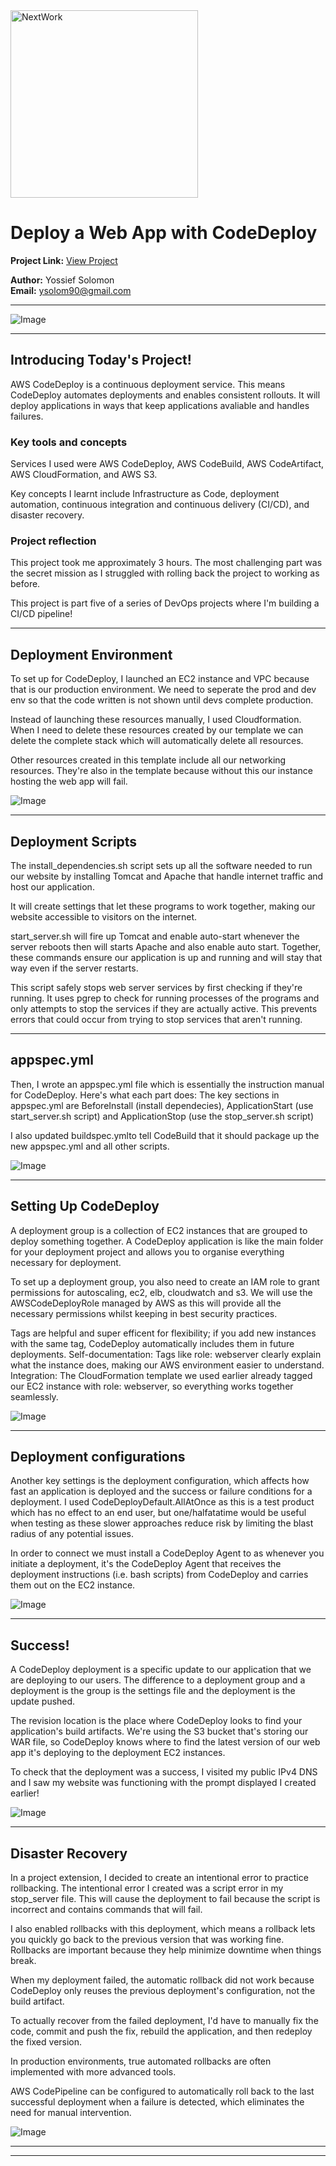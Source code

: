 <img src="https://cdn.prod.website-files.com/677c400686e724409a5a7409/6790ad949cf622dc8dcd9fe4_nextwork-logo-leather.svg" alt="NextWork" width="300" />

# Deploy a Web App with CodeDeploy

**Project Link:** [View Project](http://learn.nextwork.org/projects/aws-devops-codedeploy-updated)

**Author:** Yossief Solomon  
**Email:** ysolom90@gmail.com

---

![Image](http://learn.nextwork.org/sparkling_violet_festive_wombat/uploads/aws-devops-codedeploy-updated_val-27)

---

## Introducing Today's Project!

AWS CodeDeploy is a continuous deployment service. This means CodeDeploy automates deployments and enables consistent rollouts. It will deploy applications in ways that keep applications avaliable and handles failures. 

### Key tools and concepts

Services I used were AWS CodeDeploy, AWS CodeBuild, AWS CodeArtifact, AWS CloudFormation, and AWS S3.

Key concepts I learnt include Infrastructure as Code, deployment automation, continuous integration and continuous delivery (CI/CD), and disaster recovery.

### Project reflection

This project took me approximately 3 hours. The most challenging part was the secret mission as I struggled with rolling back the project to working as before. 

This project is part five of a series of DevOps projects where I'm building a CI/CD pipeline!

---

## Deployment Environment

To set up for CodeDeploy, I launched an EC2 instance and VPC because that is our production environment. We need to seperate the prod and dev env so that the code written is not shown until devs complete production. 

Instead of launching these resources manually, I used Cloudformation. When I need to delete these resources created by our template we can delete the complete stack which will automatically delete all resources.

Other resources created in this template include all our networking resources. They're also in the template because without this our instance hosting the web app will fail. 

![Image](http://learn.nextwork.org/sparkling_violet_festive_wombat/uploads/aws-devops-codedeploy-updated_val-5)

---

## Deployment Scripts

The install_dependencies.sh script sets up all the software needed to run our website by installing Tomcat and Apache that handle internet traffic and host our application.

It will create settings that let these programs to work together, making our website accessible to visitors on the internet.

start_server.sh will fire up Tomcat and enable auto-start whenever the server reboots then will starts Apache and also enable auto start. Together, these commands ensure our application is up and running and will stay that way even if the server restarts.

This script safely stops web server services by first checking if they're running. It uses pgrep to check for running processes of the programs and only attempts to stop the services if they are actually active. This prevents errors that could occur from trying to stop services that aren't running.

---

## appspec.yml

Then, I wrote an appspec.yml file which is essentially the instruction manual for CodeDeploy. Here's what each part does: The key sections in appspec.yml are BeforeInstall (install dependecies), ApplicationStart (use start_server.sh script) and ApplicationStop (use the stop_server.sh script)

I also updated buildspec.ymlto tell CodeBuild that it should package up the new appspec.yml and all other scripts. 

![Image](http://learn.nextwork.org/sparkling_violet_festive_wombat/uploads/aws-devops-codedeploy-updated_val-12)

---

## Setting Up CodeDeploy

A deployment group is a collection of EC2 instances that are grouped to deploy something together. A CodeDeploy application is like the main folder for your deployment project and allows you to organise everything necessary for deployment. 

To set up a deployment group, you also need to create an IAM role to grant permissions for autoscaling, ec2, elb, cloudwatch and s3. We will use the AWSCodeDeployRole managed by AWS as this will provide all the necessary permissions whilst keeping in best security practices. 

Tags are helpful and super efficent for flexibility; if you add new instances with the same tag, CodeDeploy automatically includes them in future deployments. Self-documentation: Tags like role: webserver clearly explain what the instance does, making our AWS environment easier to understand. Integration: The CloudFormation template we used earlier already tagged our EC2 instance with role: webserver, so everything works together seamlessly.

![Image](http://learn.nextwork.org/sparkling_violet_festive_wombat/uploads/aws-devops-codedeploy-updated_val-18)

---

## Deployment configurations

Another key settings is the deployment configuration, which affects how fast an application is deployed and the success or failure conditions for a deployment. I used CodeDeployDefault.AllAtOnce as this is a test product which has no effect to an end user, but one/halfatatime would be useful when testing as these slower approaches reduce risk by limiting the blast radius of any potential issues.

In order to connect we must install a CodeDeploy Agent to as whenever you initiate a deployment, it's the CodeDeploy Agent that receives the deployment instructions (i.e. bash scripts) from CodeDeploy and carries them out on the EC2 instance.

![Image](http://learn.nextwork.org/sparkling_violet_festive_wombat/uploads/aws-devops-codedeploy-updated_val-20)

---

## Success!

A CodeDeploy deployment is a specific update to our application that we are deploying to our users. The difference to a deployment group and a deployment is the group is the settings file and the deployment is the update pushed. 

The revision location is the place where CodeDeploy looks to find your application's build artifacts. We're using the S3 bucket that's storing our WAR file, so CodeDeploy knows where to find the latest version of our web app it's deploying to the deployment EC2 instances.

To check that the deployment was a success, I visited my public IPv4 DNS and I saw my website was functioning with the prompt displayed I created earlier!

![Image](http://learn.nextwork.org/sparkling_violet_festive_wombat/uploads/aws-devops-codedeploy-updated_val-27)

---

## Disaster Recovery

In a project extension, I decided to create an intentional error to practice rollbacking. The intentional error I created was a script error in my stop_server file. This will cause the deployment to fail because the script is incorrect and contains commands that will fail. 

I also enabled rollbacks with this deployment, which means a rollback lets you quickly go back to the previous version that was working fine. Rollbacks are important because they help minimize downtime when things break.



When my deployment failed, the automatic rollback did not work because CodeDeploy only reuses the previous deployment's configuration, not the build artifact.

To actually recover from the failed deployment, I'd have to manually fix the code, commit and push the fix, rebuild the application, and then redeploy the fixed version.

In production environments, true automated rollbacks are often implemented with more advanced tools.

AWS CodePipeline can be configured to automatically roll back to the last successful deployment when a failure is detected, which eliminates the need for manual intervention.

![Image](http://learn.nextwork.org/sparkling_violet_festive_wombat/uploads/aws-devops-codedeploy-updated_rollback-validation-upload)

---

---
